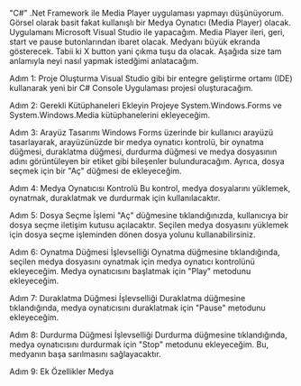 "C#" .Net Framework ile Media Player uygulaması yapmayı düşünüyorum. Görsel olarak basit fakat kullanışlı bir Medya Oynatıcı (Media Player) olacak. Uygulamanı Microsoft Visual Studio ile yapacağım. Media Player ileri, geri, start ve pause butonlarından ibaret olacak. Medyanı büyük ekranda gösterecek. Tabii ki X button yani çıkma tuşu da olacak. Aşağıda size tam anlamıyla neyi nasıl yapmak istedğimi anlatacağım.

Adım 1: Proje Oluşturma
Visual Studio gibi bir entegre geliştirme ortamı (IDE) kullanarak yeni bir C# Console Uygulaması projesi oluşturacağım.

Adım 2: Gerekli Kütüphaneleri Ekleyin
Projeye System.Windows.Forms ve System.Windows.Media kütüphanelerini ekleyeceğim.

Adım 3: Arayüz Tasarımı
Windows Forms üzerinde bir kullanıcı arayüzü tasarlayarak, arayüzünüzde bir medya oynatıcı kontrolü, bir oynatma düğmesi, duraklatma düğmesi, durdurma düğmesi ve medya dosyasının adını görüntüleyen bir etiket gibi bileşenler bulunduracağım. Ayrıca, dosya seçmek için bir "Aç" düğmesi de ekleyeceğim.

Adım 4: Medya Oynatıcısı Kontrolü
Bu kontrol, medya dosyalarını yüklemek, oynatmak, duraklatmak ve durdurmak için kullanılacaktır.

Adım 5: Dosya Seçme İşlemi
"Aç" düğmesine tıklandığınızda, kullanıcıya bir dosya seçme iletişim kutusu açılacaktır. Seçilen medya dosyasını yüklemek için dosya seçme işleminden dönen dosya yolunu kullanabilirsiniz.

Adım 6: Oynatma Düğmesi İşlevselliği
Oynatma düğmesine tıklandığında, seçilen medya dosyasını oynatmak için medya oynatıcı kontrolünü ekleyeceğim. Medya oynatıcısını başlatmak için "Play" metodunu ekleyeceğim.

Adım 7: Duraklatma Düğmesi İşlevselliği
Duraklatma düğmesine tıklandığında, medya oynatıcısını duraklatmak için "Pause" metodunu ekleyeceğim.

Adım 8: Durdurma Düğmesi İşlevselliği
Durdurma düğmesine tıklandığında, medya oynatıcısını durdurmak için "Stop" metodunu ekleyeceğim. Bu, medyanın başa sarılmasını sağlayacaktır.

Adım 9: Ek Özellikler
Medya
